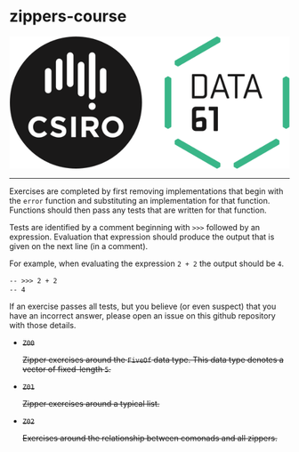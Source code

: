 # zippers-course

![CSIRO's Data61 Logo](https://raw.githubusercontent.com/qfpl/assets/master/data61-transparent-bg.png)

----

Exercises are completed by first removing implementations that begin with the
`error` function and substituting an implementation for that function. Functions
should then pass any tests that are written for that function.

Tests are identified by a comment beginning with `>>>` followed by an
expression. Evaluation that expression should produce the output that is given
on the next line (in a comment).

For example, when evaluating the expression `2 + 2` the output should be `4`.

    -- >>> 2 + 2
    -- 4

If an exercise passes all tests, but you believe (or even suspect) that you have
an incorrect answer, please open an issue on this github repository with those
details.

* ~~`Z00`~~

  ~~Zipper exercises around the `FiveOf` data type. This data type denotes a
  vector of fixed-length `5`.~~

* ~~`Z01`~~

  ~~Zipper exercises around a typical list.~~

* ~~`Z02`~~

  ~~Exercises around the relationship between comonads and all zippers.~~
